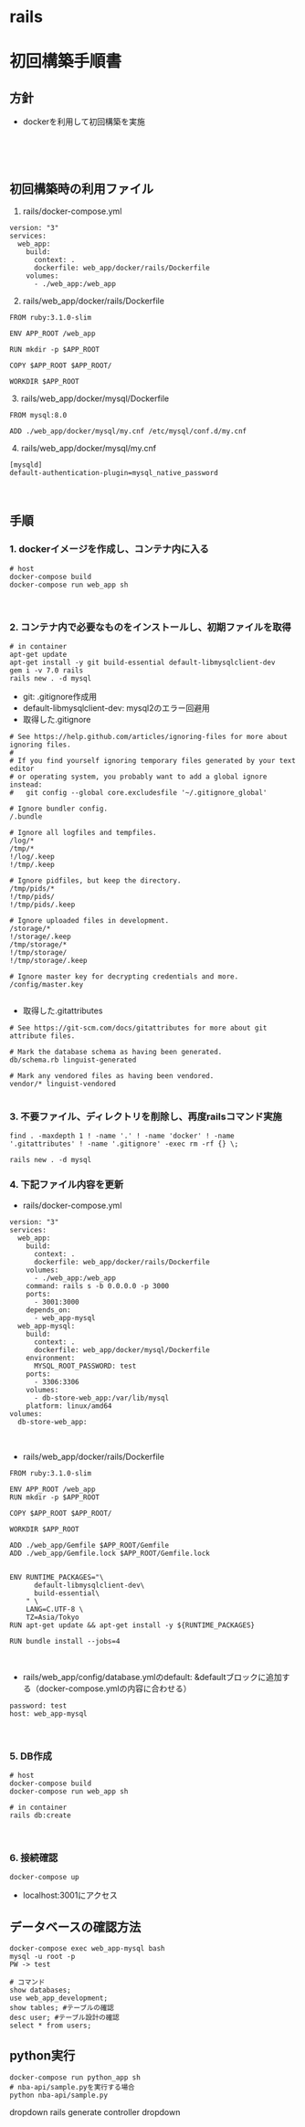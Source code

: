 # rails

# 初回構築手順書
## 方針
* dockerを利用して初回構築を実施

​

​
​
## 初回構築時の利用ファイル
1. rails/docker-compose.yml
```
version: "3"
services:
  web_app:
    build:
      context: .
      dockerfile: web_app/docker/rails/Dockerfile
    volumes:
      - ./web_app:/web_app
```

2. rails/web_app/docker/rails/Dockerfile
```
FROM ruby:3.1.0-slim

ENV APP_ROOT /web_app

RUN mkdir -p $APP_ROOT

COPY $APP_ROOT $APP_ROOT/

WORKDIR $APP_ROOT
```
​
3. rails/web_app/docker/mysql/Dockerfile
```
FROM mysql:8.0
​
ADD ./web_app/docker/mysql/my.cnf /etc/mysql/conf.d/my.cnf
```
​
4. rails/web_app/docker/mysql/my.cnf
```
[mysqld]
default-authentication-plugin=mysql_native_password
```
​
## 手順
### 1. dockerイメージを作成し、コンテナ内に入る
```
# host
docker-compose build
docker-compose run web_app sh
```
​
### 2. コンテナ内で必要なものをインストールし、初期ファイルを取得
```
# in container
apt-get update
apt-get install -y git build-essential default-libmysqlclient-dev
gem i -v 7.0 rails
rails new . -d mysql
```
* git: .gitignore作成用
* default-libmysqlclient-dev: mysql2のエラー回避用
* 取得した.gitignore
```
# See https://help.github.com/articles/ignoring-files for more about ignoring files.
#
# If you find yourself ignoring temporary files generated by your text editor
# or operating system, you probably want to add a global ignore instead:
#   git config --global core.excludesfile '~/.gitignore_global'
​
# Ignore bundler config.
/.bundle
​
# Ignore all logfiles and tempfiles.
/log/*
/tmp/*
!/log/.keep
!/tmp/.keep
​
# Ignore pidfiles, but keep the directory.
/tmp/pids/*
!/tmp/pids/
!/tmp/pids/.keep
​
# Ignore uploaded files in development.
/storage/*
!/storage/.keep
/tmp/storage/*
!/tmp/storage/
!/tmp/storage/.keep
​
# Ignore master key for decrypting credentials and more.
/config/master.key
​
```
* 取得した.gitattributes
```
# See https://git-scm.com/docs/gitattributes for more about git attribute files.
​
# Mark the database schema as having been generated.
db/schema.rb linguist-generated
​
# Mark any vendored files as having been vendored.
vendor/* linguist-vendored
​
```
### 3. 不要ファイル、ディレクトリを削除し、再度railsコマンド実施
```
find . -maxdepth 1 ! -name '.' ! -name 'docker' ! -name '.gitattributes' ! -name '.gitignore' -exec rm -rf {} \;
​
rails new . -d mysql
```
### 4. 下記ファイル内容を更新
* rails/docker-compose.yml
```
version: "3"
services:
  web_app:
    build:
      context: .
      dockerfile: web_app/docker/rails/Dockerfile
    volumes:
      - ./web_app:/web_app
    command: rails s -b 0.0.0.0 -p 3000
    ports:
      - 3001:3000
    depends_on:
      - web_app-mysql
  web_app-mysql:
    build:
      context: .
      dockerfile: web_app/docker/mysql/Dockerfile
    environment:
      MYSQL_ROOT_PASSWORD: test
    ports:
      - 3306:3306
    volumes:
      - db-store-web_app:/var/lib/mysql
    platform: linux/amd64
volumes:
  db-store-web_app:
```
​
* rails/web_app/docker/rails/Dockerfile
```
FROM ruby:3.1.0-slim
​
ENV APP_ROOT /web_app
RUN mkdir -p $APP_ROOT
​
COPY $APP_ROOT $APP_ROOT/
​
WORKDIR $APP_ROOT
​
ADD ./web_app/Gemfile $APP_ROOT/Gemfile
ADD ./web_app/Gemfile.lock $APP_ROOT/Gemfile.lock
​
​
ENV RUNTIME_PACKAGES="\
      default-libmysqlclient-dev\
      build-essential\
    " \
    LANG=C.UTF-8 \
    TZ=Asia/Tokyo
RUN apt-get update && apt-get install -y ${RUNTIME_PACKAGES}
​
RUN bundle install --jobs=4
```
​
* rails/web_app/config/database.ymlのdefault: &defaultブロックに追加する（docker-compose.ymlの内容に合わせる）
```
password: test
host: web_app-mysql
```
​
### 5. DB作成
```
# host
docker-compose build
docker-compose run web_app sh

# in container
rails db:create
```
​
### 6. 接続確認
```
docker-compose up
```
* localhost:3001にアクセス
<!-- 
### 7. Userリソース作成
```
docker compose run web_app sh
rails generate scaffold User name:string email:string
rails db:migrate
```
URL	          | アクション |用途
/users	      |index	    |すべてのユーザーを一覧するページ
/users/1	    |show	      |id=1のユーザーを表示するページ
/users/new    |	new	      |新規ユーザーを作成するページ
/users/1/edit |	edit	    |id=1のユーザーを編集するページ

### 8. マイクロポスト作成
```
docker compose run web_app sh
rails generate scaffold Micropost content:text user_id:integer
rails db:migrate
```

### 8. 静的なページ作成
```
docker compose run web_app sh
rails generate controller StaticPages home help -->



## データベースの確認方法
```
docker-compose exec web_app-mysql bash
mysql -u root -p
PW -> test

# コマンド
show databases;
use web_app_development;
show tables; #テーブルの確認
desc user; #テーブル設計の確認
select * from users;
```


## python実行
```
docker-compose run python_app sh
# nba-api/sample.pyを実行する場合
python nba-api/sample.py
```
dropdown
rails generate controller dropdown